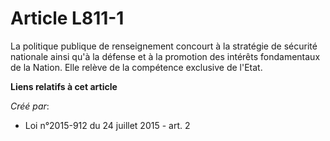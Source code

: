 # Article L811-1

La politique publique de renseignement concourt à la stratégie de sécurité nationale ainsi qu'à la défense et à la promotion
des intérêts fondamentaux de la Nation. Elle relève de la compétence exclusive de l'Etat.

**Liens relatifs à cet article**

_Créé par_:

  - Loi n°2015-912 du 24 juillet 2015 - art. 2
